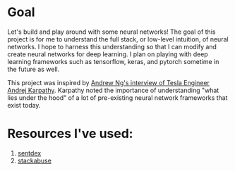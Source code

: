 # Goal
Let's build and play around with some neural networks! The goal of this project is for me to understand the full stack, or low-level intuition, of neural networks. I hope to harness this understanding so that I can modify and create neural networks for deep learning. I plan on playing with deep learning frameworks such as tensorflow, keras, and pytorch sometime in the future as well.

This project was inspired by [Andrew Ng's interview of Tesla Engineer Andrej Karpathy](https://www.youtube.com/watch?v=_au3yw46lcg). Karpathy noted the importance of understanding "what lies under the hood" of a lot of pre-existing neural network frameworks that exist today.

# Resources I've used:
1. [sentdex](https://www.youtube.com/watch?v=Wo5dMEP_BbI)
2. [stackabuse](https://stackabuse.com/creating-a-neural-network-from-scratch-in-python/)
